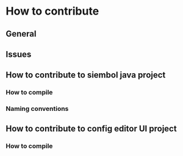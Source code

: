 # How to contribute
## General
## Issues
## How to contribute to siembol java project
### How to compile
### Naming conventions
## How to contribute to config editor UI project
### How to compile

